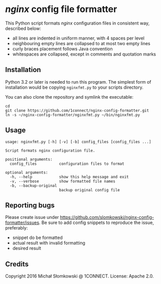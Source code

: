 # *nginx* config file formatter

This Python script formats *nginx* configuration files in consistent
way, described below:

* all lines are indented in uniform manner, with 4 spaces per level
* neighbouring empty lines are collapsed to at most two empty lines
* curly braces placement follows Java convention
* whitespaces are collapsed, except in comments and quotation marks

## Installation

Python 3.2 or later is needed to run this program. The simplest form
of installation would be copying `nginxfmt.py` to your scripts directory.

You can also clone the repository and symlink the executable:

```
cd
git clone https://github.com/1connect/nginx-config-formatter.git
ln -s ~/nginx-config-formatter/nginxfmt.py ~/bin/nginxfmt.py
```

## Usage

```
usage: nginxfmt.py [-h] [-v] [-b] config_files [config_files ...]

Script formats nginx configuration file.

positional arguments:
  config_files          configuration files to format

optional arguments:
  -h, --help            show this help message and exit
  -v, --verbose         show formatted file names
  -b, --backup-original
                        backup original config file
```

## Reporting bugs

Please create issue under https://github.com/slomkowski/nginx-config-formatter/issues.
Be sure to add config snippets to reproduce the issue, preferably:

* snippet do be formatted
* actual result with invalid formatting
* desired result


## Credits

Copyright 2016 Michał Słomkowski @ 1CONNECT. License: Apache 2.0.
